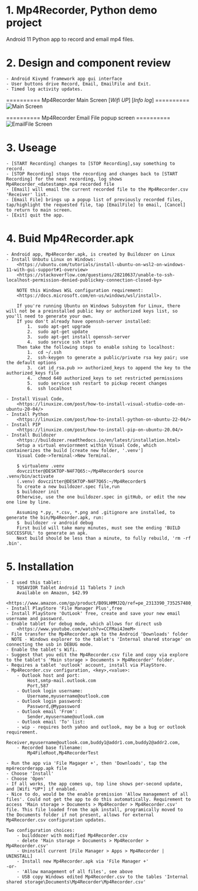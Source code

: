 # 1. Mp4Recorder, Python demo project

Android 11 Python app to record and email mp4 files.

# 2. Design and component review

    - Android Kivymd framework app gui interface
    - User buttons drive Record, Email, EmailFile and Exit.
    - Timed log activity updates.

========== Mp4Recorder Main Screen [*Wifi UP*] [*Info log*] ========== 
![Main Screen](/screenshots/MainScrn.png)

========== Mp4Recorder Email File popup screen ========== 
![EmailFile Screen](/screenshots/EmailFileScrn.png)


# 3. Useage
    - [START Recording] changes to [STOP Recording],say something to record.
    - [STOP Recording] stops the recording and changes back to [START Recording] for the next recording, log shows Mp4Recorder_<datestamp>.mp4 recorded file
    - [Email] will email the current recorded file to the Mp4Recorder.csv 'Receiver' list.
    - [Email File] brings up a popup list of previously recorded files, tap/highlight the requested file, tap [EmailFile] to email, [Cancel] to return to main screen.
    - [Exit] quit the app.
# 4. Buid Mp4Recorder.apk
    - Android app, Mp4Recorder.apk, is created by Buildozer on Linux
    - Install Unbutu Linux on Windows: 
        <https://ubuntu.com/tutorials/install-ubuntu-on-wsl2-on-windows-11-with-gui-support#1-overview>
        <https://stackoverflow.com/questions/28210637/unable-to-ssh-localhost-permission-denied-publickey-connection-closed-by>

        NOTE this Windows WSL configuration requirement:
        <https://docs.microsoft.com/en-us/windows/wsl/install>.

        If you're running Ubuntu on Windows Subsystem for Linux, there will not be a preinstalled public key or authorized keys list, so you'll need to generate your own.
        If you don't already have openssh-server installed:
        	1.	sudo apt-get upgrade
        	2.	sudo apt-get update
        	3.	sudo apt-get install openssh-server
        	4.	sudo service ssh start
        Then take the following steps to enable sshing to localhost:
	        1.	cd ~/.ssh
            2.	ssh-keygen to generate a public/private rsa key pair; use the default options
	        3.	cat id_rsa.pub >> authorized_keys to append the key to the authorized_keys file
	        4.	chmod 640 authorized_keys to set restricted permissions
	        5.	sudo service ssh restart to pickup recent changes
	        6.	ssh localhost

    - Install Visual Code, 
        <https://linuxize.com/post/how-to-install-visual-studio-code-on-ubuntu-20-04/>
    - Install Python
        <https://linuxize.com/post/how-to-install-python-on-ubuntu-22-04/>
    - Install PIP
        <https://linuxize.com/post/how-to-install-pip-on-ubuntu-20.04/>
    - Install Buildozer 
        <https://buildozer.readthedocs.io/en/latest/installation.html>
        Setup a virtual enviornment within Visual Code, which containerizes the build [create new folder, '.venv']
        Visual Code->Terminal->New Terminal.
    
        $ virtualenv .venv
        dovczitter@DESKTOP-N4F7Q65:~/Mp4Recorder$ source .venv/bin/activate
        (.venv) dovczitter@DESKTOP-N4F7Q65:~/Mp4Recorder$
        To create a new buildozer.spec file,run
        $ buildozer init
        Otherwise, use the one buildozer.spec in gitHub, or edit the new one line by line.

        Assuming *.py, *.csv, *.png and .gitignore are installed, to generate the bin/Mp4Reorder.apk, run:
        $  buildozer -v android debug 
        First build will take many minutes, must see the ending 'BUILD SUCCESSFUL' to generate an apk.
        Next build should be less than a minute, to fully rebuild, 'rm -rf .bin'.
# 5. Installation
    - I used this tablet:
        YQSAVIOR Tablet Android 11 Tablets 7 inch
        Available on Amazon, $42.99
        <https://www.amazon.com/gp/product/B09LHMMJ2Q/ref=pe_2313390_735257480_em_1p_0_lm>
    - Install PlayStore 'File Manager Plus',free
    - Install PlayStore 'OutLook' free, create and save your new email username and password.
    - Enable tablet for debug mode, which allows for direct usb
        <https://www.youtube.com/watch?v=CCFMai4JmeM>
    - File transfer the Mp4Recorder.apk to the Android 'Downloads' folder
      NOTE - Windows explorer to the tablet's 'Internal shared storage' on connecting the usb in DEBUG mode.
    - Enable the tablet's Wifi.
    - Suggest that you edit the Mp4Recorder.csv file and copy via explore to the tablet's 'Main storage > Documents > Mp4Recorder' folder.
    - Requires a tablet 'outlook' account, install via PlayStore.
    - Mp4Recorder.csv configuration, <key>,<value>:
        - Outlook host and port:
            Host,smtp-mail.outlook.com
            Port,587
        - Outlook login username:
            Username,myusername@outlook.com
        - Outlook login password:
            Password,@Mypassword
        - Outlook email 'From':
            Sender,myusername@outlook.com
        - Outlook email 'To' list:
        - wip - requires both yahoo and outlook, may be a bug or outlook requirement.
            Receiver,myusername@outlook.com,buddy1@addr1.com,buddy2@addr2.com,
        - Recorded base filename:
            Mp4FileRoot,Mp4RecorderTest

    - Run the app via 'File Magager +', then 'Downloads', tap the mp4recorderapp.apk file
    - Choose 'Install'
    - Choose 'Open'
    - If all works, the app comes up, top line shows per-second update, and [Wifi *UP*] if enabled.
    - Nice to do, would be the enable premission 'Allow management of all files'. Could not get the app to do this automatically. Requirement to access 'Main storage > Documents > Mp4Recorder > Mp4Recorder.csv' file. This file loaded from the apk install, programically moved to the Documents folder if not present, allows for external Mp4Recorder.csv configuration updates.

    Two configuration choices:
        - builddozer with modified Mp4Recorder.csv
        - delete 'Main storage > Documents > Mp4Recorder > Mp4Recorder.csv'
        - Uninstall current [File Manager > Apps > Mp4Recorder | UNINSTALL]
        - Install new Mp4Recorder.apk via 'File Manager +'
    -or-
        - 'Allow management of all files', see above
        - USB copy Windows edited Mp4Recorder.csv to the tables 'Internal shared storage\Documents\Mp4Recorder\Mp4Recorder.csv' 

